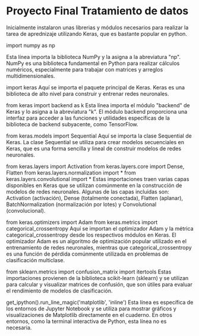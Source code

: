 # Proyecto Final Tratamiento de datos

Inicialmente instalaron unas librerias y módulos necesarios para realizar la tarea de aprednizaje utilizando Keras, que es bastante popular en python.

import numpy as np

Esta línea importa la biblioteca NumPy y la asigna a la abreviatura "np". NumPy es una biblioteca fundamental en Python para realizar cálculos numéricos, especialmente para trabajar con matrices y arreglos multidimensionales.

import keras
Aquí se importa el paquete principal de Keras. Keras es una biblioteca de alto nivel para construir y entrenar redes neuronales.

from keras import backend as k
Esta línea importa el módulo "backend" de Keras y lo asigna a la abreviatura "k". El módulo backend proporciona una interfaz para acceder a las funciones y utilidades específicas de la biblioteca de backend subyacente, como TensorFlow.

from keras.models import Sequential
Aquí se importa la clase Sequential de Keras. La clase Sequential se utiliza para crear modelos secuenciales en Keras, que es una forma sencilla y lineal de construir modelos de redes neuronales.

from keras.layers import Activation
from keras.layers.core import Dense, Flatten
from keras.layers.normalization import *
from keras.layers.convolutional import *
Estas importaciones traen varias capas disponibles en Keras que se utilizan comúnmente en la construcción de modelos de redes neuronales. Algunas de las capas incluidas son: Activation (activación), Dense (totalmente conectada), Flatten (aplanar), BatchNormalization (normalización por lotes) y Convolutional (convolucional).

from keras.optimizers import Adam
from keras.metrics import categorical_crossentropy
Aquí se importan el optimizador Adam y la métrica categorical_crossentropy desde los respectivos módulos en Keras. El optimizador Adam es un algoritmo de optimización popular utilizado en el entrenamiento de redes neuronales, mientras que categorical_crossentropy es una función de pérdida comúnmente utilizada en problemas de clasificación multiclase.

from sklearn.metrics import confusion_matrix
import itertools
Estas importaciones provienen de la biblioteca scikit-learn (sklearn) y se utilizan para calcular y visualizar matrices de confusión, que son útiles para evaluar el rendimiento de modelos de clasificación.

get_ipython().run_line_magic('matplotlib', 'inline')
Esta línea es específica de los entornos de Jupyter Notebook y se utiliza para mostrar gráficos y visualizaciones de Matplotlib directamente en el cuaderno. En otros entornos, como la terminal interactiva de Python, esta línea no es necesaria.
